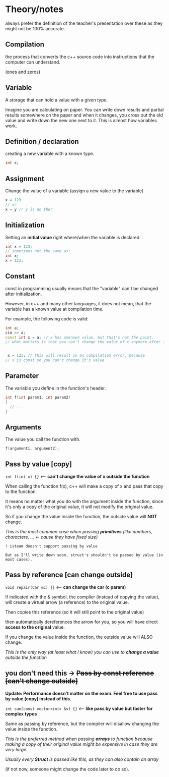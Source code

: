 # Theory/notes

always prefer the definition of the teacher's presentation
over these as they might not be 100% accurate.

## Compilation

the process that converts the c++ source code into instructions that the computer can understand.

(ones and zeros)

## Variable

A storage that can hold a value with a given type.

Imagine you are calculating on paper.
You can write down results and partial results somewhere on the paper and when it changes, you cross out the old value and write down the new one next to it. This is almost how variables work.

## Definition / declaration

creating a new variable with a known type.

```c++
int x;
```

## Assignment

Change the value of a variable (assign a new value to the variable)

```c++
x = 123
// or
x = y // y is an ther
```

## Initialization

Setting an **initial value** right where/when the variable is declared

```c++
int x = 123;
// sometimes not the same as:
int x;
x = 123;
```

## Constant

const in programming usually means that
the "variable" can't be changed after initialization.

However, in c++ and many other languages, it does not mean, that
the variable has a known value at compilation time.

For example, the following code is valid:
```c++
int a;
cin >> a;
const int x = a; // x has unknown value, but that's not the point.
// what matters is that you can't change the value of x anymore after its initialization.


 x = 123; // this will result in an compilation error, because 
// x is const so you can't change it's value
```

## Parameter

The variable you define in the function's header.

```c++
int f(int param1, int param2)
{
  // ...
}
```

## Arguments

The value you call the function with.

```c++
f(argument1, argument2);
```

## Pass by value [copy]
```int f(int x) {}``` <-- **can't change the value of x outside the function**

When calling the function f(x), c++ will make a copy of x and pass that copy to the function.

It means no matter what you do with the argument inside the function,
since it's only a copy of the original value, it will not modify the original value.

So if you change the value inside the function, the outside value will **NOT** change.

_This is the most common case when passing **primitives** (like numbers, characters, ... <- cause they have fixed size)_

```fix
! isteam doesn't support passing by value

But as I'll write down soon, struct's shouldn't be passed by value (in most cases).
```

## Pass by reference [can change outside]

```void repair(Car &c) {}``` <-- **can change the car (c param)**

If indicated with the & symbol, the compiler (instead of copying the value), will create a virtual arrow (a reference) to the original value.

Then copies this reference (so it will still point to the original value)

then automatically dereferences the arrow for you, so you will have direct **access to the original** value.

If you change the value inside the function, the outside value will ALSO change.

_This is the only way (at least what I know) you can use to **change a value** outside the function_

## you don't need this -> ~~Pass by const reference [can't change outside]~~

**Update: Performance doesn't matter on the exam. Feel free to use pass by value (copy) instead of this.**

```int sum(const vector<int> &v) {}``` <-- **like pass by value but faster for complex types**

Same as passing by reference, but the compiler will disallow changing the value inside the function.

_This is the preferred method when passing **arrays** to function because making a copy of their original value might be expensive in case they are very large._

_Usually every **Struct** is passed like this, as they can also contain an array_

(if not now, someone might change the code later to do so).
